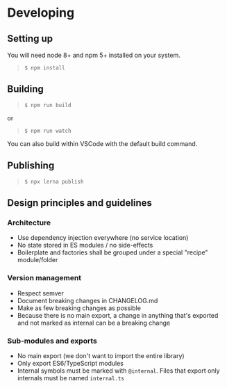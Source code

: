 # Developing

## Setting up

You will need node 8+ and npm 5+ installed on your system.

> `$ npm install`

## Building

> `$ npm run build`

or

> `$ npm run watch`

You can also build within VSCode with the default build command.

## Publishing

> `$ npx lerna publish`

## Design principles and guidelines

### Architecture
- Use dependency injection everywhere (no service location)
- No state stored in ES modules / no side-effects
- Boilerplate and factories shall be grouped under a special "recipe" module/folder

### Version management
- Respect semver
- Document breaking changes in CHANGELOG.md
- Make as few breaking changes as possible
- Because there is no main export, a change in anything that's exported and not marked as internal can be a breaking change

### Sub-modules and exports
- No main export (we don't want to import the entire library)
- Only export ES6/TypeScript modules
- Internal symbols must be marked with `@internal`. Files that export only internals must be named `internal.ts`
